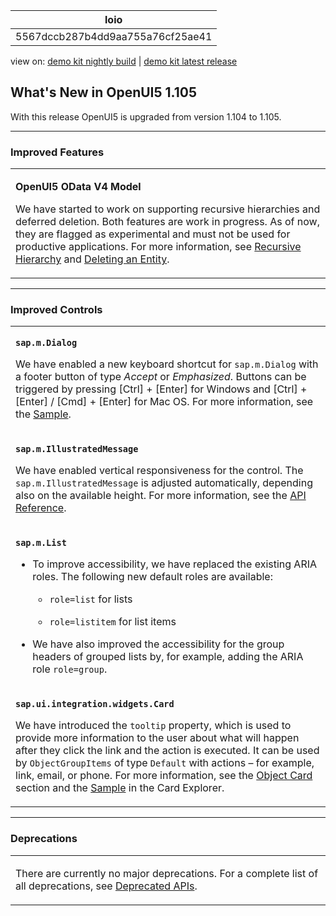 <!-- loio5567dccb287b4dd9aa755a76cf25ae41 -->

| loio |
| -----|
| 5567dccb287b4dd9aa755a76cf25ae41 |

<div id="loio">

view on: [demo kit nightly build](https://sdk.openui5.org/nightly/#/topic/5567dccb287b4dd9aa755a76cf25ae41) | [demo kit latest release](https://sdk.openui5.org/topic/5567dccb287b4dd9aa755a76cf25ae41)</div>

## What's New in OpenUI5 1.105

With this release OpenUI5 is upgraded from version 1.104 to 1.105.

***

<a name="loio5567dccb287b4dd9aa755a76cf25ae41__section_qwl_pb5_zcb"/>

### Improved Features


<table>
<tr>
<td valign="top">

**OpenUI5 OData V4 Model**

We have started to work on supporting recursive hierarchies and deferred deletion. Both features are work in progress. As of now, they are flagged as experimental and must not be used for productive applications. For more information, see [Recursive Hierarchy](Extension_for_Data_Aggregation_7d91431.md#loio7d914317c0b64c23824bf932cc8a4ae1__section_RCH) and [Deleting an Entity](Deleting_an_Entity_2613ebc.md).



</td>
</tr>
</table>

***

<a name="loio5567dccb287b4dd9aa755a76cf25ae41__section_rqn_wd5_zcb"/>

### Improved Controls


<table>
<tr>
<td valign="top">

**`sap.m.Dialog`**

We have enabled a new keyboard shortcut for `sap.m.Dialog` with a footer button of type *Accept* or *Emphasized*. Buttons can be triggered by pressing  [Ctrl\] + [Enter\]  for Windows and  [Ctrl\] + [Enter\] / [Cmd\] + [Enter\]  for Mac OS. For more information, see the [Sample](https://sdk.openui5.org/entity/sap.m.Dialog/sample/sap.m.sample.Dialog). 



</td>
</tr>
<tr>
<td valign="top">

**`sap.m.IllustratedMessage`**

We have enabled vertical responsiveness for the control. The `sap.m.IllustratedMessage` is adjusted automatically, depending also on the available height. For more information, see the [API Reference](https://sdk.openui5.org/api/sap.m.IllustratedMessage). 



</td>
</tr>
<tr>
<td valign="top">

**`sap.m.List`**

-   To improve accessibility, we have replaced the existing ARIA roles. The following new default roles are available:

    -   `role=list` for lists

    -   `role=listitem` for list items


-   We have also improved the accessibility for the group headers of grouped lists by, for example, adding the ARIA role `role=group`.




</td>
</tr>
<tr>
<td valign="top">

**`sap.ui.integration.widgets.Card`**

We have introduced the `tooltip` property, which is used to provide more information to the user about what will happen after they click the link and the action is executed. It can be used by `ObjectGroupItems` of type `Default` with actions – for example, link, email, or phone. For more information, see the [Object Card](https://sdk.openui5.org/test-resources/sap/ui/integration/demokit/cardExplorer/webapp/index.html#/learn/typesDeclarative/object) section and the [Sample](https://sdk.openui5.org/test-resources/sap/ui/integration/demokit/cardExplorer/webapp/index.html#/explore/object) in the Card Explorer.



</td>
</tr>
</table>

***

<a name="loio5567dccb287b4dd9aa755a76cf25ae41__section_cps_cg5_zcb"/>

### Deprecations


<table>
<tr>
<td valign="top">

There are currently no major deprecations. For a complete list of all deprecations, see [Deprecated APIs](https://sdk.openui5.org/api/deprecated). 



</td>
</tr>
</table>


